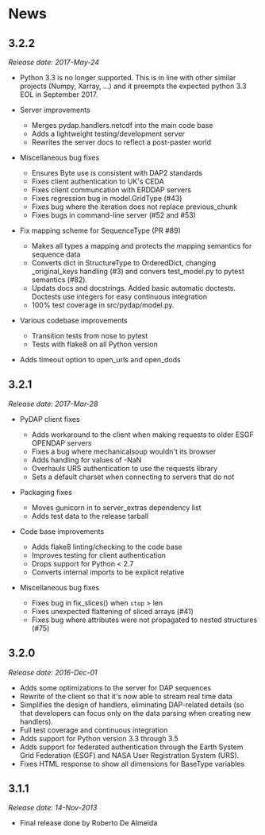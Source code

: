 News
====

3.2.2
-----

*Release date: 2017-May-24*

* Python 3.3 is no longer supported. This is in line with
  other similar projects (Numpy, Xarray, ...) and it preempts the
  expected python 3.3 EOL in September 2017.
* Server improvements

  * Merges pydap.handlers.netcdf into the main code base
  * Adds a lightweight testing/development server
  * Rewrites the server docs to reflect a post-paster world

* Miscellaneous bug fixes

  * Ensures Byte use is consistent with DAP2 standards
  * Fixes client authentication to UK's CEDA
  * Fixes client communcation with ERDDAP servers
  * Fixes regression bug in model.GridType (#43)
  * Fixes bug where the iteration does not replace previous_chunk
  * Fixes bugs in command-line server (#52 and #53)

* Fix mapping scheme for SequenceType (PR #89)

  * Makes all types a mapping and protects the mapping semantics for sequence data
  * Converts dict in StructureType to OrderedDict, changing
    _original_keys handling (#3) and convers test_model.py to pytest
    semantics (#82).
  * Updats docs and docstrings. Added basic automatic
    doctests. Doctests use integers for easy continuous integration
  * 100% test coverage in src/pydap/model.py.

* Various codebase improvements

  * Transition tests from nose to pytest
  * Tests with flake8 on all Python version

* Adds timeout option to open_urls and open_dods


3.2.1
-----

*Release date: 2017-Mar-28*

* PyDAP client fixes

  * Adds workaround to the client when making requests to older ESGF OPENDAP servers
  * Fixes a bug where mechanicalsoup wouldn't its browser
  * Adds handling for values of -NaN
  * Overhauls URS authentication to use the requests library
  * Sets a default charset when connecting to servers that do not

* Packaging fixes
  * Moves gunicorn in to server_extras dependency list
  * Adds test data to the release tarball

* Code base improvements

  * Adds flake8 linting/checking to the code base
  * Improves testing for client authentication
  * Drops support for Python < 2.7
  * Converts internal imports to be explicit relative

* Miscellaneous bug fixes

  * Fixes bug in fix_slices() when `stop` > len
  * Fixes unexpected flattening of sliced arrays (#41)
  * Fixes bug where attributes were not propagated to nested structures (#75)


3.2.0
-----

*Release date: 2016-Dec-01*

* Adds some optimizations to the server for DAP sequences
* Rewrite of the client so that it's now able to stream real time data
* Simplifies the design of handlers, eliminating DAP-related details
  (so that developers can focus only on the data parsing when creating
  new handlers).
* Full test coverage and continuous integration
* Adds support for Python version 3.3 through 3.5
* Adds support for federated authentication through the Earth System
  Grid Federation (ESGF) and NASA User Registration System (URS).
* Fixes HTML response to show all dimensions for BaseType variables

3.1.1
-----

*Release date: 14-Nov-2013*

* Final release done by Roberto De Almeida
